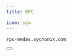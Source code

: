 ```yaml
---
title: RPC

icon: sym
---
```


<div class="code-block-wrapper"><!-- Note: Change nodename-->
  <pre><code>rpc-medas.sychonix.com</code></pre>
  <button class="copy-btn"><i class="fas fa-copy"></i></button>
</div><!-- Note: Change nodename-->
